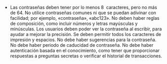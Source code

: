 - Las contraseñas deben tener por lo menos 8  caracteres, pero no más de 64.
  No utilice contraseñas comunes ni que se puedan adivinar con facilidad; por ejemplo, «contraseña», «abc123».
  No deben haber reglas de composición, como incluir números y letras mayúsculas y minúsculas.
  Los usuarios deben poder ver la contraseña al escribir, para ayudar a mejorar la precisión.
  Se deben permitir todos los caracteres de impresión y espacios.
  No debe haber sugerencias para la contraseña.
  No debe haber periodo de caducidad de contraseña.
  No debe haber autenticación basada en el conocimiento, como tener que proporcionar respuestas a preguntas secretas o verificar el historial de transacciones.